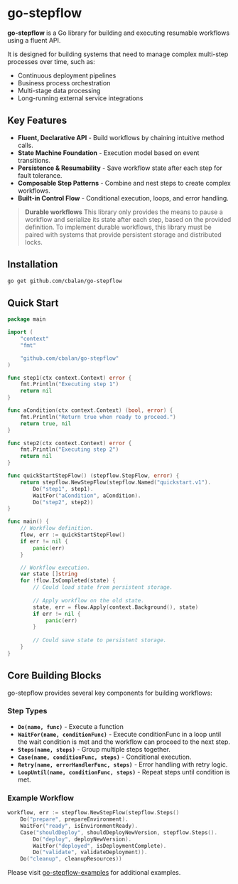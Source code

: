 # go-stepflow

**go-stepflow** is a Go library for building and executing resumable workflows using a fluent API.

It is designed for building systems that need to manage complex multi-step processes over time, such as:
- Continuous deployment pipelines
- Business process orchestration
- Multi-stage data processing
- Long-running external service integrations

## Key Features
- **Fluent, Declarative API** - Build workflows by chaining intuitive method calls.
- **State Machine Foundation** -  Execution model based on event transitions.
- **Persistence & Resumability** - Save workflow state after each step for fault tolerance.
- **Composable Step Patterns** - Combine and nest steps to create complex workflows.
- **Built-in Control Flow** - Conditional execution, loops, and error handling.

> **Durable workflows**
> This library only provides the means to pause a workflow and serialize its state after each step, based on the provided definition.
> To implement durable workflows, this library must be paired with systems that provide persistent storage and distributed locks.

## Installation
```bash
go get github.com/cbalan/go-stepflow
```

## Quick Start

```go
package main

import (
	"context"
	"fmt"

	"github.com/cbalan/go-stepflow"
)

func step1(ctx context.Context) error {
	fmt.Println("Executing step 1")
	return nil
}

func aCondition(ctx context.Context) (bool, error) {
	fmt.Println("Return true when ready to proceed.")
	return true, nil
}

func step2(ctx context.Context) error {
	fmt.Println("Executing step 2")
	return nil
}

func quickStartStepFlow() (stepflow.StepFlow, error) {
	return stepflow.NewStepFlow(stepflow.Named("quickstart.v1").
		Do("step1", step1).
		WaitFor("aCondition", aCondition).
		Do("step2", step2))
}

func main() {
	// Workflow definition.
	flow, err := quickStartStepFlow()
	if err != nil {
		panic(err)
	}

	// Workflow execution.
	var state []string
	for !flow.IsCompleted(state) {
		// Could load state from persistent storage.
		
		// Apply workflow on the old state.
		state, err = flow.Apply(context.Background(), state)
		if err != nil {
			panic(err)
		}
		
		// Could save state to persistent storage.
	}
}
```

## Core Building Blocks
go-stepflow provides several key components for building workflows:

### Step Types
- **`Do(name, func)`** - Execute a function
- **`WaitFor(name, conditionFunc)`** - Execute conditionFunc in a loop until the wait condition is met and the workflow can proceed to the next step.
- **`Steps(name, steps)`** - Group multiple steps together.
- **`Case(name, conditionFunc, steps)`** - Conditional execution.
- **`Retry(name, errorHandlerFunc, steps)`** - Error handling with retry logic.
- **`LoopUntil(name, conditionFunc, steps)`** - Repeat steps until condition is met.

### Example Workflow
```go
workflow, err := stepflow.NewStepFlow(stepflow.Steps()
    Do("prepare", prepareEnvironment).
    WaitFor("ready", isEnvironmentReady).
    Case("shouldDeploy", shouldDeployNewVersion, stepflow.Steps().
        Do("deploy", deployNewVersion).
        WaitFor("deployed", isDeploymentComplete).
        Do("validate", validateDeployment)).
    Do("cleanup", cleanupResources))
```

Please visit [go-stepflow-examples](https://github.com/cbalan/go-stepflow-examples) for additional examples.